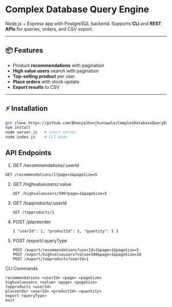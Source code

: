 # Complex Database Query Engine

Node.js + Express app with PostgreSQL backend. Supports **CLI** and **REST APIs** for queries, orders, and CSV export.

---

## 📦 Features
- Product **recommendations** with pagination  
- **High value users** search with pagination  
- **Top-selling product** per user  
- **Place orders** with stock update  
- **Export results** to CSV  

---

## ⚡ Installation
```bash
git clone https://github.com/BhavyaJhunjhunuwala/ComplexDatabaseQueryEngine.git
npm install
node server.js   # start server
node index.js    # CLI mode
```

## API Endpoints
1. GET /recommendations/:userId
```
GET /recommendations/1?page=1&pageSize=5
```
2. GET /highvalueusers/:value
   ```
   GET /highvalueusers/500?page=1&pageSize=5
   ```
3. GET /topproducts/:userId
   ```
   GET /topproducts/1
   ```
4. POST /placeorder
   ```
   { "userId": 1, "productId": 2, "quantity": 5 }
   ```
5. POST /export/:queryType
   ```
   POST /export/recommendations?userId=1&page=1&pageSize=5
   POST /export/highvalueusers?value=500&page=1&pageSize=10
   POST /export/topproducts?userId=1
    ```
CLI Commands
```
recommendations <userId> <page> <pageSize>
highvalueusers <value> <page> <pageSize>
topproducts <userId>
placeorder <userId> <productId> <quantity>
export <queryType>
exit
```



